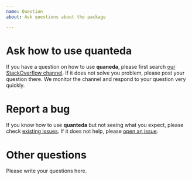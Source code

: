 ```yaml
---
name: Question
about: Ask questions about the package

---
```


# Ask how to use quanteda
If you have a question on how to use **quaneda**, please first search [our StackOverflow channel](https://stackoverflow.com/questions/tagged/quanteda). If it does not solve you problem, please post your question there. We monitor the channel and respond to your question very quickly. 

# Report a bug
If you know how to use **quanteda** but not seeing what you expect, please check [existing issues](https://github.com/quanteda/quanteda/issues?utf8=%E2%9C%93&q=is%3Aissue). If it does not help, please [open an issue](https://github.com/quanteda/quanteda/issues/new?template=bug_report.md).

# Other questions
Please write your questions here.
